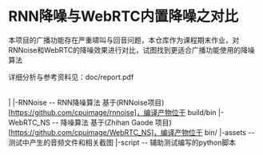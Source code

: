 # RNN降噪与WebRTC内置降噪之对比
本项目的广播功能存在严重啸叫与回音问题，本仓库作为课程期末作业，对RNNoise和WebRTC的降噪效果进行对比，试图找到更适合广播功能使用的降噪算法

详细分析与参考资料见：doc/report.pdf

\
|
|-RNNoise -- RNN降噪算法 基于(RNNoise项目)[https://github.com/cpuimage/rnnoise]，编译产物位于 build/bin
|-WebRTC_NS -- 降噪算法 基于(Zhihan Gaode 项目)[https://github.com/cpuimage/WebRTC_NS]，编译产物位于 bin/
|-assets -- 测试中产生的音频文件和相关截图
|-script -- 辅助测试编写的python脚本

